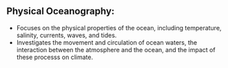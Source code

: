 ## Physical Oceanography:
 - Focuses on the physical properties of the ocean, including temperature, salinity, currents, waves, and tides.
 - Investigates the movement and circulation of ocean waters, the interaction between the atmosphere and the ocean, and the impact of these processs on climate.
